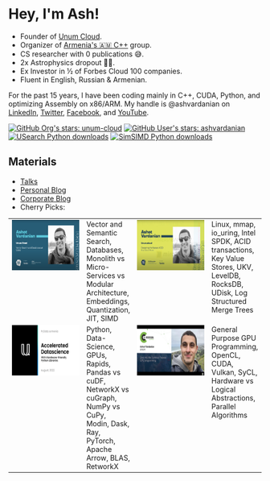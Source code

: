 # Hey, I'm Ash!

- Founder of [Unum Cloud](https://unum.cloud).
- Organizer of [Armenia's 🇦🇲 C++](https://github.com/cpp-armenia/meetings) group.
- CS researcher with 0 publications 😅.
- 2x Astrophysics dropout 🤦🤦.
- Ex Investor in ½ of Forbes Cloud 100 companies.
- Fluent in English, Russian & Armenian.

For the past 15 years, I have been coding mainly in C++, CUDA, Python, and optimizing Assembly on x86/ARM. My handle is @ashvardanian on [LinkedIn](https://linkedin.com/in/ashvardanian), [Twitter](https://twitter.com/ashvardanian), [Facebook](https://fb.com/ashvardanian), and [YouTube](https://youtube.com/playlist?list=PL2kcrNAeGTFzZbccNB3P_xruYPskMmwRT).

[![GitHub Org's stars: unum-cloud](https://img.shields.io/github/stars/unum-cloud?style=social&label=Unum%20Stars)](https://github.com/unum-cloud)
[![GitHub User's stars: ashvardanian](https://img.shields.io/github/stars/ashvardanian?style=social&label=Personal%20Stars)](https://github.com/ashvardanian)
[![USearch Python downloads](https://static.pepy.tech/personalized-badge/usearch?period=month&units=abbreviation&left_color=black&right_color=blue&left_text=USearch%20Python%20installs/month)](https://github.com/unum-cloud/usearch)
[![SimSIMD Python downloads](https://static.pepy.tech/personalized-badge/simsimd?period=month&units=abbreviation&left_color=black&right_color=blue&left_text=SimSIMD%20Python%20installs/month)](https://github.com/ashvardanian/simsimd)

## Materials

- [Talks](https://ashvardanian.com/talks)
- [Personal Blog](https://ashvardanian.com/archives)
- [Corporate Blog](https://www.unum.cloud/blog)
- Cherry Picks:

<table>
  <tr>
    <td valign="top" width=190>
      <a href="https://www.youtube.com/watch?v=UMrhB3icP9w&t=65s">
        <img width=177 height=100 src="USearch.png" alt="Vector Search & Databases at Scale">
      </a>
    </td>
    <td valign="top">      
      Vector and Semantic Search, Databases, 
      Monolith vs Micro-Services vs Modular Architecture,
      Embeddings, Quantization, JIT, SIMD
    </td>
    <td valign="top"  width=190>
      <a href="https://www.youtube.com/watch?v=ybWeUf_hC7o">
        <img width=177 height=100 src="UDisk.png" alt="Designing the fastest ACID Key-Value Store">
      </a>
    </td>
    <td valign="top">      
      Linux, mmap, io_uring, Intel SPDK, ACID transactions, Key Value Stores,
      UKV, LevelDB, RocksDB, UDisk, Log Structured Merge Trees
    </td>
  </tr>
  <tr>
    <td valign="top" width=190>
      <a href="https://www.youtube.com/watch?v=L9ELuU3GeNc">
        <img width=177 height=100 src="PyData.png" alt="Accelerated Data Science Libraries">
      </a>
    </td>
    <td valign="top">
      Python, Data-Science, GPUs, Rapids, Pandas vs cuDF, NetworkX vs cuGraph, NumPy vs CuPy,
      Modin, Dask, Ray, PyTorch, Apache Arrow, BLAS, RetworkX
    </td>
    <td valign="top" width=190>
      <a href="https://www.youtube.com/watch?v=AA4RI6o0h1U">
        <img width=177 height=100 src="GPGPU.png" alt="Deep dive into GPGPU programming">
      </a>
    </td>
    <td valign="top">
      General Purpose GPU Programming, OpenCL, CUDA, Vulkan, SyCL,
      Hardware vs Logical Abstractions, Parallel Algorithms
    </td>
  </tr>
</table>
